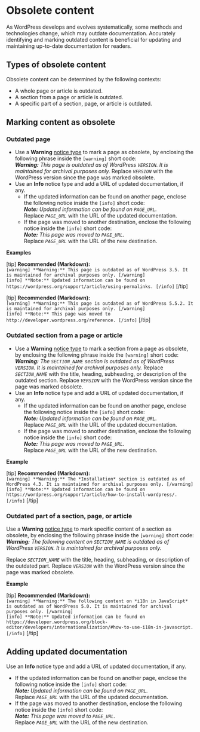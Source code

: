 # Obsolete content

As WordPress develops and evolves systematically, some methods and technologies change, which may outdate documentation. Accurately identifying and marking outdated content is beneficial for updating and maintaining up-to-date documentation for readers.

## Types of obsolete content

Obsolete content can be determined by the following contexts:  
- A whole page or article is outdated.
- A section from a page or article is outdated.
- A specific part of a section, page, or article is outdated.

## Marking content as obsolete

### Outdated page

- Use a **Warning** [notice type]() to mark a page as obsolete, by enclosing the following phrase inside the `[warning]` short code:  
  *__Warning:__ This page is outdated as of WordPress <code><var>VERSION</code></var>. It is maintained for archival purposes only.*
  Replace <code><var>VERSION</code></var> with the WordPress version since the page was marked obsolete.
- Use an **Info** notice type and add a URL of updated documentation, if any.
  - If the updated information can be found on another page, enclose the following notice inside the `[info]` short code:  
   *__Note:__ Updated information can be found on <code><var>PAGE_URL</code></var>.*  
   Replace <code><var>PAGE_URL</code></var> with the URL of the updated documentation.
  - If the page was moved to another destination, enclose the following notice inside the `[info]` short code:  
   *__Note:__ This page was moved to <code><var>PAGE_URL</code></var>.*  
   Replace <code><var>PAGE_URL</code></var> with the URL of the new destination.

**Examples**  

[tip] **Recommended (Markdown):**  
`[warning] **Warning:** This page is outdated as of WordPress 3.5. It is maintained for archival purposes only. [/warning]`  
`[info] **Note:** Updated information can be found on https://wordpress.org/support/article/using-permalinks. [/info]` [/tip]  

[tip] **Recommended (Markdown):**  
`[warning] **Warning:** This page is outdated as of WordPress 5.5.2. It is maintained for archival purposes only. [/warning]`  
`[info] **Note:** This page was moved to http://developer.wordpress.org/reference. [/info]` [/tip]  

### Outdated section from a page or article

- Use a **Warning** [notice type]() to mark a section from a page as obsolete, by enclosing the following phrase inside the `[warning]` short code:  
  *__Warning:__ The <code><var>SECTION_NAME</code></var> section is outdated as of WordPress <code><var>VERSION</code></var>. It is maintained for archival purposes only.*
  Replace <code><var>SECTION_NAME</code></var> with the title, heading, subheading, or description of the outdated section. Replace <code><var>VERSION</code></var> with the WordPress version since the page was marked obsolete.
- Use an **Info** notice type and add a URL of updated documentation, if any.
  - If the updated information can be found on another page, enclose the following notice inside the `[info]` short code:  
   *__Note:__ Updated information can be found on <code><var>PAGE_URL</code></var>.*  
   Replace <code><var>PAGE_URL</code></var> with the URL of the updated documentation.
  - If the page was moved to another destination, enclose the following notice inside the `[info]` short code:  
   *__Note:__ This page was moved to <code><var>PAGE_URL</code></var>.*  
   Replace <code><var>PAGE_URL</code></var> with the URL of the new destination.

**Example**  

[tip] **Recommended (Markdown):**  
`[warning] **Warning:** The *Installation* section is outdated as of WordPress 4.3. It is maintained for archival purposes only. [/warning]`  
`[info] **Note:** Updated information can be found on https://wordpress.org/support/article/how-to-install-wordpress/. [/info]` [/tip]  

### Outdated part of a section, page, or article

Use a **Warning** [notice type]() to mark specific content of a section as obsolete, by enclosing the following phrase inside the `[warning]` short code:  
*__Warning:__ The following content on <code><var>SECTION_NAME</code></var> is outdated as of WordPress <code><var>VERSION</code></var>. It is maintained for archival purposes only.*  

Replace <code><var>SECTION_NAME</code></var> with the title, heading, subheading, or description of the outdated part. Replace <code><var>VERSION</code></var> with the WordPress version since the page was marked obsolete.

**Example**  

[tip] **Recommended (Markdown):**  
`[warning] **Warning:** The following content on *i18n in JavaScript* is outdated as of WordPress 5.0. It is maintained for archival purposes only. [/warning]`  
`[info] **Note:** Updated information can be found on https://developer.wordpress.org/block-editor/developers/internationalization/#how-to-use-i18n-in-javascript. [/info]` [/tip]  

## Adding updated documentation

Use an **Info** notice type and add a URL of updated documentation, if any.  
- If the updated information can be found on another page, enclose the following notice inside the `[info]` short code:  
  *__Note:__ Updated information can be found on <code><var>PAGE_URL</code></var>.*  
  Replace <code><var>PAGE_URL</code></var> with the URL of the updated documentation.
- If the page was moved to another destination, enclose the following notice inside the `[info]` short code:  
  *__Note:__ This page was moved to <code><var>PAGE_URL</code></var>.*  
  Replace <code><var>PAGE_URL</code></var> with the URL of the new destination.
